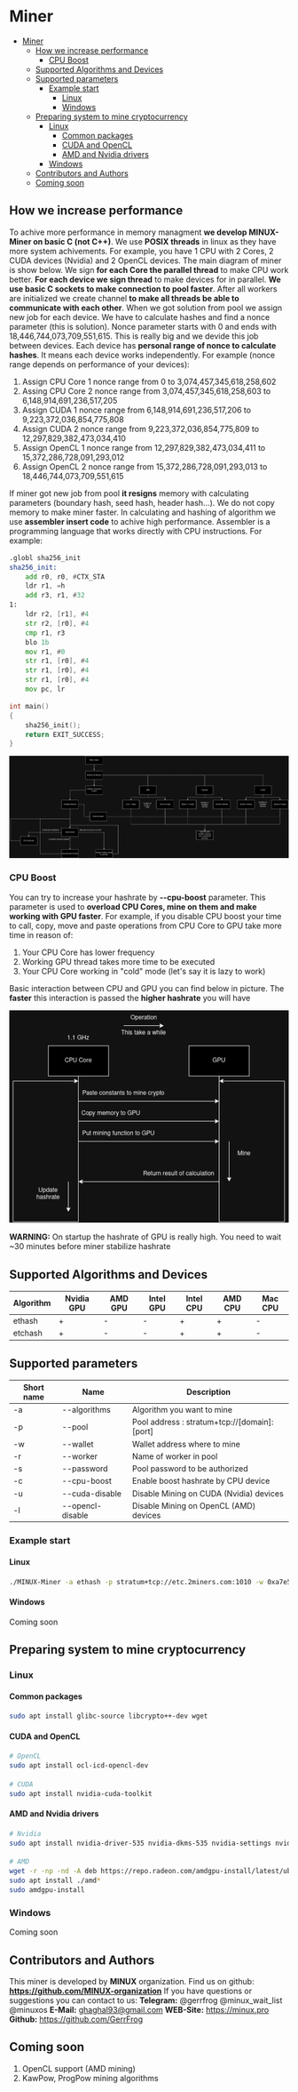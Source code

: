 # Miner
- [Miner](#miner)
	- [How we increase performance](#how-we-increase-performance)
		- [CPU Boost](#cpu-boost)
	- [Supported Algorithms and Devices](#supported-algorithms-and-devices)
	- [Supported parameters](#supported-parameters)
		- [Example start](#example-start)
			- [Linux](#linux)
			- [Windows](#windows)
	- [Preparing system to mine cryptocurrency](#preparing-system-to-mine-cryptocurrency)
		- [Linux](#linux-1)
			- [Common packages](#common-packages)
			- [CUDA and OpenCL](#cuda-and-opencl)
			- [AMD and Nvidia drivers](#amd-and-nvidia-drivers)
		- [Windows](#windows-1)
	- [Contributors and Authors](#contributors-and-authors)
	- [Coming soon](#coming-soon)

## How we increase performance
To achive more performance in memory managment **we develop MINUX-Miner on basic C (not C++)**. We use **POSIX threads** in linux as they have more system achivements. For example, you have 1 CPU with 2 Cores, 2 CUDA devices (Nvidia) and 2 OpenCL devices. The main diagram of miner is show below. We sign **for each Core the parallel thread** to make CPU work better. **For each device we sign thread** to make devices for in parallel. **We use basic C sockets to make connection to pool faster**. After all workers are initialized we create channel **to make all threads be able to communicate with each other**. When we got solution from pool we assign new job for each device. We have to calculate hashes and find a nonce parameter (this is solution). Nonce parameter starts with 0 and ends with 18,446,744,073,709,551,615. This is really big and we devide this job between devices. Each device has **personal range of nonce to calculate hashes**. It means each device works independently. For example (nonce range depends on performance of your devices):
1. Assign CPU Core 1 nonce range from 0 to 3,074,457,345,618,258,602
2. Assing CPU Core 2 nonce range from 3,074,457,345,618,258,603 to 6,148,914,691,236,517,205
3. Assign CUDA 1 nonce range from 6,148,914,691,236,517,206 to 9,223,372,036,854,775,808
4. Assign CUDA 2 nonce range from 9,223,372,036,854,775,809 to 12,297,829,382,473,034,410
5. Assign OpenCL 1 nonce range from 12,297,829,382,473,034,411 to 15,372,286,728,091,293,012
6. Assign OpenCL 2 nonce range from 15,372,286,728,091,293,013 to 18,446,744,073,709,551,615

If miner got new job from pool **it resigns** memory with calculating parameters (boundary hash, seed hash, header hash...). We do not copy memory to make miner faster. In calculating and hashing of algorithm we use **assembler insert code** to achive high performance. Assembler is a programming language that works directly with CPU instructions.
For example:
```asm
.globl sha256_init
sha256_init:
	add r0, r0, #CTX_STA
	ldr r1, =h
	add r3, r1, #32
1:
	ldr r2, [r1], #4
	str r2, [r0], #4
	cmp r1, r3
	blo 1b
	mov r1, #0
	str r1, [r0], #4
	str r1, [r0], #4
	str r1, [r0], #4
	mov pc, lr
```

```C
int main()
{
    sha256_init();
    return EXIT_SUCCESS;
}
```

![Threads diagram](./assets/miner_threads.png)

### CPU Boost
You can try to increase your hashrate by **--cpu-boost** parameter. This parameter is used to **overload CPU Cores, mine on them and make working with GPU faster**.
For example, if you disable CPU boost your time to call, copy, move and paste operations from CPU Core to GPU take more time in reason of:
1. Your CPU Core has lower frequency
2. Working GPU thread takes more time to be executed
3. Your CPU Core working in "cold" mode (let's say it is lazy to work)
   
Basic interaction between CPU and GPU you can find below in picture. The **faster** this interaction is passed the **higher hashrate** you will have

![Threads diagram](./assets/cpu_boost.drawio.png)

**WARNING:** On startup the hashrate of GPU is really high. You need to wait ~30 minutes before miner stabilize hashrate

## Supported Algorithms and Devices
| Algorithm | Nvidia GPU | AMD GPU | Intel GPU | Intel CPU | AMD CPU | Mac CPU |
|-----------|------------|---------|-----------|-----------|---------|---------|
| ethash    | +          | -       | -         | +         | +       | -       |
| etchash   | +          | -       | -         | +         | +       | -       |

## Supported parameters
| Short name | Name             | Description                                   |
|------------|------------------|-----------------------------------------------|
| -a         | --algorithms     | Algorithm you want to mine                    |
| -p         | --pool           | Pool address : stratum+tcp://[domain]:[port]  |
| -w         | --wallet         | Wallet address where to mine                  |
| -r         | --worker         | Name of worker in pool                        |
| -s         | --password       | Pool password to be authorized                |
| -c         | --cpu-boost      | Enable boost hashrate by CPU device           |
| -u         | --cuda-disable   | Disable Mining on CUDA (Nvidia) devices       |
| -l         | --opencl-disable | Disable Mining on OpenCL (AMD) devices        |

### Example start
#### Linux
```bash
./MINUX-Miner -a ethash -p stratum+tcp://etc.2miners.com:1010 -w 0xa7e593bde6b5900262cf94e4d75fb040f7ff4727 -r WORKER -s x --cpu-enable
```
#### Windows
Coming soon

## Preparing system to mine cryptocurrency
### Linux
#### Common packages
```bash
sudo apt install glibc-source libcrypto++-dev wget
```
#### CUDA and OpenCL
```bash
# OpenCL
sudo apt install ocl-icd-opencl-dev

# CUDA
sudo apt install nvidia-cuda-toolkit
```
#### AMD and Nvidia drivers
```bash
# Nvidia
sudo apt install nvidia-driver-535 nvidia-dkms-535 nvidia-settings nvidia-prime nvidia-common libnvidia-ml-dev libxnvctrl-dev libxnvctrl0

# AMD
wget -r -np -nd -A deb https://repo.radeon.com/amdgpu-install/latest/ubuntu/jammy/
sudo apt install ./amd*
sudo amdgpu-install
```
### Windows
Coming soon

## Contributors and Authors
This miner is developed by **MINUX** organization. Find us on github: **https://github.com/MINUX-organization**
If you have questions or suggestions you can contact to us:
**Telegram:** @gerrfrog @minux_wait_list @minuxos
**E-Mail:** ghaghal93@gmail.com
**WEB-Site:** https://minux.pro
**Github:** https://github.com/GerrFrog

## Coming soon
1. OpenCL support (AMD mining)
2. KawPow, ProgPow mining algorithms